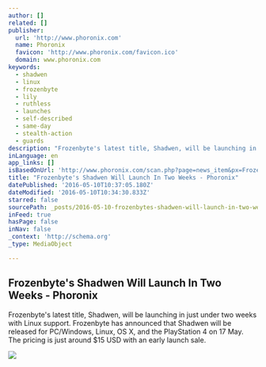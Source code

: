 ```yaml
---
author: []
related: []
publisher:
  url: 'http://www.phoronix.com'
  name: Phoronix
  favicon: 'http://www.phoronix.com/favicon.ico'
  domain: www.phoronix.com
keywords:
  - shadwen
  - linux
  - frozenbyte
  - lily
  - ruthless
  - launches
  - self-described
  - same-day
  - stealth-action
  - guards
description: "Frozenbyte's latest title, Shadwen, will be launching in just under two weeks with Linux support. Frozenbyte has announced that Shadwen will be released for PC/Windows, Linux, OS X, and the PlayStation 4 on 17 May. The pricing is just around $15 USD with an early launch sale."
inLanguage: en
app_links: []
isBasedOnUrl: 'http://www.phoronix.com/scan.php?page=news_item&px=Frozenbyte-Shadwen-May'
title: "Frozenbyte's Shadwen Will Launch In Two Weeks - Phoronix"
datePublished: '2016-05-10T10:37:05.180Z'
dateModified: '2016-05-10T10:34:30.833Z'
starred: false
sourcePath: _posts/2016-05-10-frozenbytes-shadwen-will-launch-in-two-weeks-phoronix.md
inFeed: true
hasPage: false
inNav: false
_context: 'http://schema.org'
_type: MediaObject

---
```

<article style=""><h1>Frozenbyte's Shadwen Will Launch In Two Weeks - Phoronix</h1><p>Frozenbyte's latest title, Shadwen, will be launching in just under two weeks with Linux support. Frozenbyte has announced that Shadwen will be released for PC/Windows, Linux, OS X, and the PlayStation 4 on 17 May. The pricing is just around $15 USD with an early launch sale.</p><img src="http://www.phoronix.com/assets/categories/gaming.jpg" /></article>